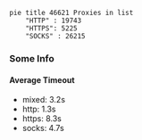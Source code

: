 
```mermaid
pie title 46621 Proxies in list
    "HTTP" : 19743
    "HTTPS": 5225
    "SOCKS" : 26215
```

### Some Info
#### Average Timeout

- mixed: 3.2s
- http: 1.3s
- https: 8.3s
- socks: 4.7s